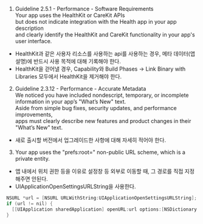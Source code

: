 1. Guideline 2.5.1 - Performance - Software Requirements  
Your app uses the HealthKit or CareKit APIs  
but does not indicate integration with the Health app in your app description  
and clearly identify the HealthKit and CareKit functionality in your app's user interface.  
  
- HealthKit과 같은 사용자 리소스를 사용하는 api를 사용하는 경우, 메타 데이터(앱 설명)에 반드시 사용 목적에 대해 기록해야 한다.  
- HealthKit을 걷어낼 경우, Capability와 Build Phases -> Link Binary with Libraries 모두에서 HealthKit을 제거해야 한다.  
  
2. Guideline 2.3.12 - Performance - Accurate Metadata  
We noticed you have included nondescript, temporary, or incomplete information in your app’s "What’s New" text.  
Aside from simple bug fixes, security updates, and performance improvements,  
apps must clearly describe new features and product changes in their "What’s New" text.  
  
- 새로 출시할 버전에서 업그레이드한 사항에 대해 자세히 적어야 한다.  

3. Your app uses the "prefs:root=" non-public URL scheme, which is a private entity.  

- 앱 내에서 위치 권한 등을 이유로 설정창 등 외부로 이동할 때, 그 경로를 직접 지정해주면 안된다.  
- UIApplicationOpenSettingsURLString을 사용한다.  

```Objective-C
NSURL *url = [NSURL URLWithString:UIApplicationOpenSettingsURLString];
if (url != nil) {
  [[UIApplication sharedApplication] openURL:url options:[NSDictionary new] completionHandler:nil];
}
```  
  